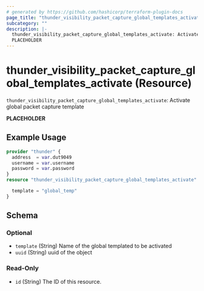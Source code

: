 ```yaml
---
# generated by https://github.com/hashicorp/terraform-plugin-docs
page_title: "thunder_visibility_packet_capture_global_templates_activate Resource - terraform-provider-thunder"
subcategory: ""
description: |-
  thunder_visibility_packet_capture_global_templates_activate: Activate global packet capture template
  PLACEHOLDER
---
```


# thunder_visibility_packet_capture_global_templates_activate (Resource)

`thunder_visibility_packet_capture_global_templates_activate`: Activate global packet capture template

__PLACEHOLDER__

## Example Usage

```terraform
provider "thunder" {
  address  = var.dut9049
  username = var.username
  password = var.password
}
resource "thunder_visibility_packet_capture_global_templates_activate" "thunder_visibility_packet_capture_global_templates_activate" {

  template = "global_temp"
}
```

<!-- schema generated by tfplugindocs -->
## Schema

### Optional

- `template` (String) Name of the global templated to be activated
- `uuid` (String) uuid of the object

### Read-Only

- `id` (String) The ID of this resource.


